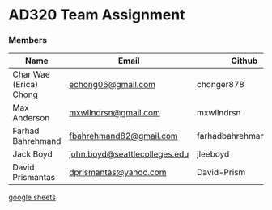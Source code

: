 AD320 Team Assignment
======================

### Members

| Name | Email | Github |
| ---- | ----- | ------ |
| Char Wae (Erica) Chong | echong06@gmail.com 	| chonger878 |
| Max Anderson		 | mxwllndrsn@gmail.com	| mxwllndrsn |
| Farhad Bahrehmand	 | fbahrehmand82@gmail.com | farhadbahrehmandhenry |
| Jack Boyd		 | john.boyd@seattlecolleges.edu | jleeboyd |
| David Prismantas	 | dprismantas@yahoo.com	 | David-Prism | 

[google sheets](https://docs.google.com/spreadsheets/d/1bB_k4FuFqDGQHGCCwIILQYbHrdbGUNrDiam0Lw_S_p8/edit?usp=sharing)
